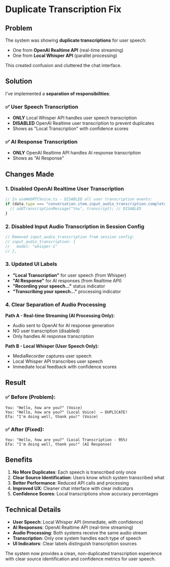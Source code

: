 # Duplicate Transcription Fix

## Problem
The system was showing **duplicate transcriptions** for user speech:
- One from **OpenAI Realtime API** (real-time streaming)
- One from **Local Whisper API** (parallel processing)

This created confusion and cluttered the chat interface.

## Solution
I've implemented a **separation of responsibilities**:

### ✅ **User Speech Transcription**
- **ONLY** Local Whisper API handles user speech transcription
- **DISABLED** OpenAI Realtime user transcription to prevent duplicates
- Shows as "Local Transcription" with confidence scores

### ✅ **AI Response Transcription** 
- **ONLY** OpenAI Realtime API handles AI response transcription
- Shows as "AI Response" 

## Changes Made

### 1. **Disabled OpenAI Realtime User Transcription**
```typescript
// In useWebRTCVoice.ts - DISABLED all user transcription events:
if (data.type === "conversation.item.input_audio_transcription.completed") {
  // addTranscriptionMessage("You", transcript); // DISABLED
}
```

### 2. **Disabled Input Audio Transcription in Session Config**
```typescript
// Removed input_audio_transcription from session config:
// input_audio_transcription: {
//   model: "whisper-1"
// },
```

### 3. **Updated UI Labels**
- **"Local Transcription"** for user speech (from Whisper)
- **"AI Response"** for AI responses (from Realtime API)
- **"Recording your speech..."** status indicator
- **"Transcribing your speech..."** processing indicator

### 4. **Clear Separation of Audio Processing**

**Path A - Real-time Streaming (AI Processing Only):**
- Audio sent to OpenAI for AI response generation
- NO user transcription (disabled)
- Only handles AI response transcription

**Path B - Local Whisper (User Speech Only):**
- MediaRecorder captures user speech
- Local Whisper API transcribes user speech
- Immediate local feedback with confidence scores

## Result

### ✅ **Before (Problem):**
```
You: "Hello, how are you?" (Voice)
You: "Hello, how are you?" (Local Voice)  ← DUPLICATE!
Efa: "I'm doing well, thank you!" (Voice)
```

### ✅ **After (Fixed):**
```
You: "Hello, how are you?" (Local Transcription - 95%)
Efa: "I'm doing well, thank you!" (AI Response)
```

## Benefits

1. **No More Duplicates**: Each speech is transcribed only once
2. **Clear Source Identification**: Users know which system transcribed what
3. **Better Performance**: Reduced API calls and processing
4. **Improved UX**: Cleaner chat interface with clear indicators
5. **Confidence Scores**: Local transcriptions show accuracy percentages

## Technical Details

- **User Speech**: Local Whisper API (immediate, with confidence)
- **AI Responses**: OpenAI Realtime API (real-time streaming)
- **Audio Processing**: Both systems receive the same audio stream
- **Transcription**: Only one system handles each type of speech
- **UI Indicators**: Clear labels distinguish transcription sources

The system now provides a clean, non-duplicated transcription experience with clear source identification and confidence metrics for user speech.
